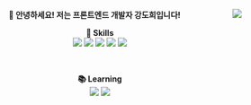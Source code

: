 <div align="center">
  
  <img align="right" src="https://github-readme-stats.vercel.app/api/top-langs/?username=doheek2&theme=vue&exclude_repo=Computer-Science-Engineering&layout=compact&langs_count=10"/>
  
  <b>🐣 안녕하세요! 저는 프론트엔드 개발자 강도희입니다!</b>
  
  <b>📍 Skills</b>
  <br />
  <img src="https://img.shields.io/badge/HTML5-E34F26?style=flat-square&logo=HTML5&logoColor=white"/>
  <img src="https://img.shields.io/badge/CSS3-1572B6?style=flat-square&logo=CSS3&logoColor=white"/>
  <img src="https://img.shields.io/badge/Sass-CC6699?style=flat-square&logo=Sass&logoColor=white"/>
  <img src="https://img.shields.io/badge/Javascript-F7DF1E?style=flat-square&logo=Javascript&logoColor=white"/>
  <img src="https://img.shields.io/badge/React-61DAFB?style=flat-square&logo=React&logoColor=white"/>
  
  <br />
  
  <b>📚 Learning</b>
  <br />
  <img src="https://img.shields.io/badge/TypeScript-3178C6?style=flat-square&logo=TypeScript&logoColor=white"/>
  <img src="https://img.shields.io/badge/Redux-764ABC?style=flat-square&logo=Redux&logoColor=white"/>

  <br />
 
</div>
